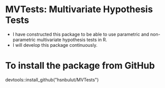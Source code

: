# **MVTests: Multivariate Hypothesis Tests**

- I have constructed this package to be able to use parametric and non-parametric multivariate hypothesis tests in R. 
- I will develop this package continuously.

# To install the package from GitHub

devtools::install_github("hsnbulut/MVTests")
